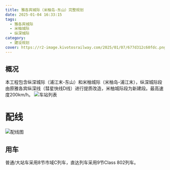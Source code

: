 ```yaml
---
title: 雅各宾城际（米柚岛-东山）完整规划
date: 2025-01-04 16:33:15
tags:
  - 雅各宾城际
  - 米柚城际
  - 纵深城际
category:
  - 建设规划
cover: https://r2-image.kivotosrailway.com/2025/01/07/677d312c60fdc.png
---
```

## 概况
本工程包含纵深城际（浦江末-东山）和米柚城际（米柚岛-浦江末），纵深城际段由原雅各宾纵深线（彗星快线D线）进行提质改造，米柚城际段为新建段。最高速度200km/h。
![车站列表](Station.png)

# 配线
![配线图](Diagram.png)

## 用车
普通/大站车采用8节市域C列车，直达列车采用9节Class 802列车。
